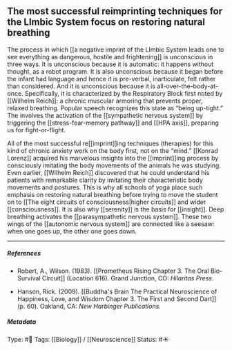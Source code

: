 ## The most successful reimprinting techniques for the LImbic System focus on restoring natural breathing  # 

The process in which [[a negative imprint of the LImbic System leads one to see everything as dangerous, hostile and frightening]] is unconscious in three ways. It is unconscious because it is automatic: it happens without thought, as a robot program. It is also unconscious because it began before the infant had language and hence it is pre-verbal, inarticulate, felt rather than considered. And it is unconscious because it is all-over-the-body-at-once. Specifically, it is characterized by the Respiratory Block first noted by [[Wilhelm Reich]]: a chronic muscular armoring that prevents proper, relaxed breathing. Popular speech recognizes this state as “being up-tight.” The involves the activation of the [[sympathetic nervous system]] by triggering the [[stress-fear-memory pathway]] and [[HPA axis]], preparing us for fight-or-flight.

All of the most successful re[[imprint]]ing techniques (therapies) for this kind of chronic anxiety work on the body first, not on the “mind.” [[Konrad Lorenz]] acquired his marvelous insights into the [[imprint]]ing process by consciously imitating the body movements of the animals he was studying. Even earlier, [[Wilhelm Reich]] discovered that he could understand his patients with remarkable clarity by imitating their characteristic body movements and postures. This is why all schools of yoga place such emphasis on restoring natural breathing before trying to move the student on to [[The eight circuits of consciousness|higher circuits]] and wider [[consciousness]]. It is also why [[serenity]] is the basis for [[insight]]. Deep breathing activates the [[parasympathetic nervous system]]. These two wings of the [[autonomic nervous system]] are connected like a seesaw: when one goes up, the other one goes down. 

___

##### References

- Robert, A., Wilson. (1983). [[Prometheus Rising Chapter 3. The Oral Bio-Survival Circuit]] (Location 616). Grand Junction, CO: _Hilaritas Press_.

- Hanson, Rick. (2009). [[Buddha's Brain The Practical Neuroscience of Happiness, Love, and Wisdom Chapter 3. The First and Second Dart]] (p. 60). Oakland, CA: _New Harbinger Publications_. 

##### Metadata

Type: #🔴 
Tags: [[Biology]] / [[Neuroscience]] 
Status: #☀️ 